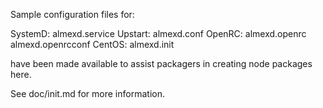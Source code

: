 Sample configuration files for:

SystemD: almexd.service
Upstart: almexd.conf
OpenRC:  almexd.openrc
         almexd.openrcconf
CentOS:  almexd.init

have been made available to assist packagers in creating node packages here.

See doc/init.md for more information.
